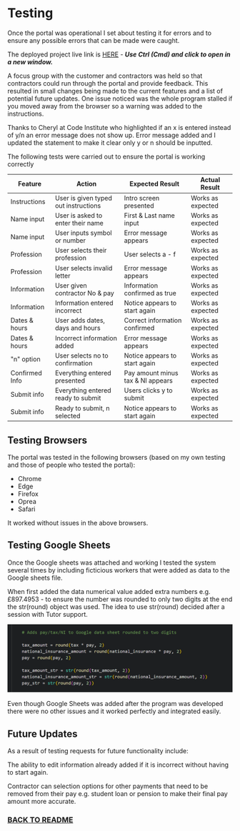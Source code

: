 
# Testing

Once the portal was operational I set about testing it for errors and to ensure any possible errors that can be made were caught.

The deployed project live link is [HERE](https://corri-construction-8c4725a33281.herokuapp.com/) - ***Use Ctrl (Cmd) and click to open in a new window.*** 

A focus group with the customer and contractors was held so that contractors could run through the portal and provide feedback. This resulted in small changes being made to the current features and a list of potential future updates. One issue noticed was the whole program stalled if you moved away from the browser so a warning was added to the instructions.

Thanks to Cheryl at Code Institute who highlighted if an x is entered instead of y/n an error message does not show up. Error message added and I updated the statement to make it clear only y or n should be inputted.


The following tests were carried out to ensure the portal is working correctly

| **Feature**   | **Action**                    | **Expected Result**          | **Actual Result** |
| ------------- | ----------------------------- | ---------------------------- | ----------------- |
| Instructions | User is given typed out instructions | Intro screen presented | Works as expected |
| Name input | User is asked to enter their name | First & Last name input| Works as expected | 
| Name input | User inputs symbol or number | Error message appears | Works as expected | 
| Profession | User selects their profession | User selects a - f | Works as expected | 
| Profession | User selects invalid letter | Error message appears | Works as expected | 
| Information | User given contractor No & pay | Information confirmed as true | Works as expected |
| Information | Information entered incorrect | Notice appears to start again | Works as expected |
| Dates & hours | User adds dates, days and hours | Correct information confirmed | Works as expected |
| Dates & hours | Incorrect information added | Error message appears | Works as expected |
| "n" option  | User selects no to confirmation | Notice appears to start again | Works as expected |
| Confirmed Info | Everything entered presented | Pay amount minus tax & NI appears | Works as expected |
| Submit info | Everything entered ready to submit | Users clicks y to submit | Works as expected |
| Submit info | Ready to submit, n selected | Notice appears to start again | Works as expected |

## Testing Browsers
The portal was tested in the following browsers (based on my own testing and those of people who tested the portal):

- Chrome
- Edge
- Firefox
- Oprea
- Safari

It worked without issues in the above browsers.

## Testing Google Sheets

Once the Google sheets was attached and working I tested the system several times by including ficticious workers that were added as data to the Google sheets file.

When first added the data numerical value added extra numbers e.g. £897.4953 - to ensure the number was rounded to only two digits at the end the str(round) object was used. The idea to use str(round) decided after a session with Tutor support.

![round](assets/images/strround-testing.png)

Even though Google Sheets was added after the program was developed there were no other issues and it worked perfectly and integrated easily.

## Future Updates

As a result of testing requests for future functionality include:

The ability to edit information already added if it is incorrect without having to start again.

Contractor can selection options for other payments that need to be removed from their pay e.g. student loan or pension to make their final pay amount more accurate.


### [BACK TO README](https://github.com/todiane/corri-construction-p3/blob/main/README.md)

